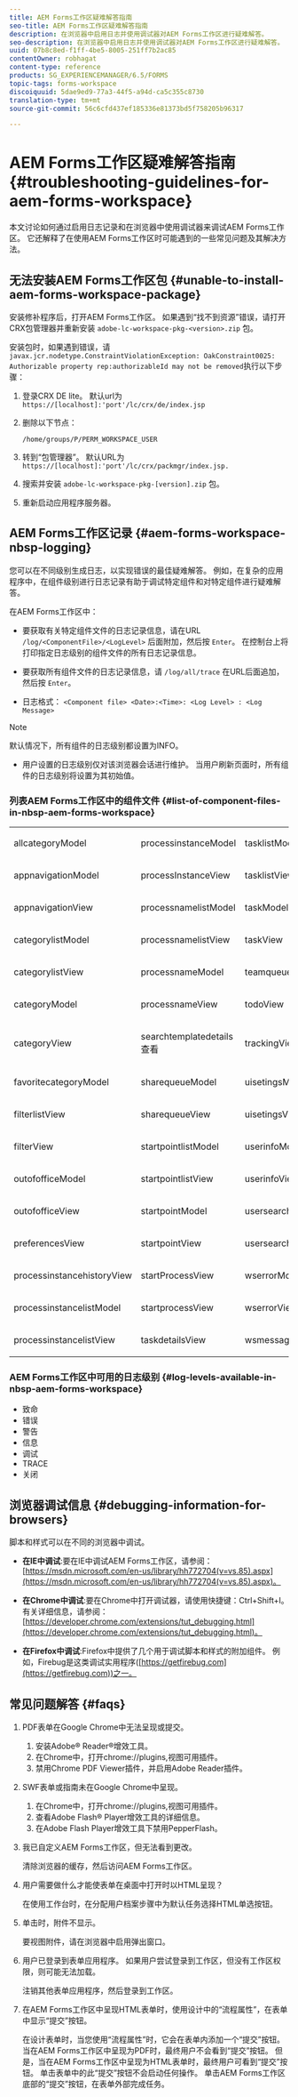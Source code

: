 ```yaml
---
title: AEM Forms工作区疑难解答指南
seo-title: AEM Forms工作区疑难解答指南
description: 在浏览器中启用日志并使用调试器对AEM Forms工作区进行疑难解答。
seo-description: 在浏览器中启用日志并使用调试器对AEM Forms工作区进行疑难解答。
uuid: 07b8c8ed-f1ff-4be5-8005-251ff7b2ac85
contentOwner: robhagat
content-type: reference
products: SG_EXPERIENCEMANAGER/6.5/FORMS
topic-tags: forms-workspace
discoiquuid: 5dae9ed9-77a3-44f5-a94d-ca5c355c8730
translation-type: tm+mt
source-git-commit: 56c6cfd437ef185336e81373bd5f758205b96317

---
```



# AEM Forms工作区疑难解答指南 {#troubleshooting-guidelines-for-aem-forms-workspace}

本文讨论如何通过启用日志记录和在浏览器中使用调试器来调试AEM Forms工作区。 它还解释了在使用AEM Forms工作区时可能遇到的一些常见问题及其解决方法。

## 无法安装AEM Forms工作区包 {#unable-to-install-aem-forms-workspace-package}

安装修补程序后，打开AEM Forms工作区。 如果遇到“找不到资源”错误，请打开CRX包管理器并重新安装 `adobe-lc-workspace-pkg-<version>.zip` 包。

安装包时，如果遇到错误，请 `javax.jcr.nodetype.ConstraintViolationException: OakConstraint0025: Authorizable property rep:authorizableId may not be removed`执行以下步骤：

1. 登录CRX DE lite。 默认url为 `https://[localhost]:'port'/lc/crx/de/index.jsp`
1. 删除以下节点：

   `/home/groups/P/PERM_WORKSPACE_USER`

1. 转到“包管理器”。 默认URL为 `https://[localhost]:'port'/lc/crx/packmgr/index.jsp.`
1. 搜索并安装 `adobe-lc-workspace-pkg-[version].zip` 包。
1. 重新启动应用程序服务器。

## AEM Forms工作区记录 {#aem-forms-workspace-nbsp-logging}

您可以在不同级别生成日志，以实现错误的最佳疑难解答。 例如，在复杂的应用程序中，在组件级别进行日志记录有助于调试特定组件和对特定组件进行疑难解答。

在AEM Forms工作区中：

* 要获取有关特定组件文件的日志记录信息，请在URL `/log/<ComponentFile>/<LogLevel>` 后面附加，然后按 `Enter`。 在控制台上将打印指定日志级别的组件文件的所有日志记录信息。

* 要获取所有组件文件的日志记录信息，请 `/log/all/trace` 在URL后面追加，然后按 `Enter`。

* 日志格式： `<Component file> <Date>:<Time>: <Log Level> : <Log Message>`

>[!NOTE]
>
>默认情况下，所有组件的日志级别都设置为INFO。

* 用户设置的日志级别仅对该浏览器会话进行维护。 当用户刷新页面时，所有组件的日志级别将设置为其初始值。

### 列表AEM Forms工作区中的组件文件 {#list-of-component-files-in-nbsp-aem-forms-workspace}

<table>
 <tbody>
  <tr>
   <td><p>allcategoryModel</p> </td>
   <td><p>processinstanceModel</p> </td>
   <td><p>tasklistModel</p> </td>
  </tr>
  <tr>
   <td><p>appnavigationModel</p> </td>
   <td><p>processInstanceView</p> </td>
   <td><p>tasklistView</p> </td>
  </tr>
  <tr>
   <td><p>appnavigationView</p> </td>
   <td><p>processnamelistModel</p> </td>
   <td><p>taskModel</p> </td>
  </tr>
  <tr>
   <td><p>categorylistModel</p> </td>
   <td><p>processnamelistView</p> </td>
   <td><p>taskView</p> </td>
  </tr>
  <tr>
   <td><p>categorylistView</p> </td>
   <td><p>processnameModel</p> </td>
   <td><p>teamqueuesView</p> </td>
  </tr>
  <tr>
   <td><p>categoryModel</p> </td>
   <td><p>processnameView</p> </td>
   <td><p>todoView</p> </td>
  </tr>
  <tr>
   <td><p>categoryView</p> </td>
   <td><p>searchtemplatedetails查看</p> </td>
   <td><p>trackingView</p> </td>
  </tr>
  <tr>
   <td><p>favoritecategoryModel</p> </td>
   <td><p>sharequeueModel</p> </td>
   <td><p>uisetingsModel</p> </td>
  </tr>
  <tr>
   <td><p>filterlistView</p> </td>
   <td><p>sharequeueView</p> </td>
   <td><p>uisetingsView</p> </td>
  </tr>
  <tr>
   <td><p>filterView</p> </td>
   <td><p>startpointlistModel</p> </td>
   <td><p>userinfoModel</p> </td>
  </tr>
  <tr>
   <td><p>outofofficeModel</p> </td>
   <td><p>startpointlistView</p> </td>
   <td><p>userinfoView</p> </td>
  </tr>
  <tr>
   <td><p>outofofficeView</p> </td>
   <td><p>startpointModel</p> </td>
   <td><p>usersearchModel</p> </td>
  </tr>
  <tr>
   <td><p>preferencesView</p> </td>
   <td><p>startpointView</p> </td>
   <td><p>usersearchView</p> </td>
  </tr>
  <tr>
   <td><p>processinstancehistoryView</p> </td>
   <td><p>startProcessView</p> </td>
   <td><p>wserrorModel</p> </td>
  </tr>
  <tr>
   <td><p>processinstancelistModel</p> </td>
   <td><p>startprocessView</p> </td>
   <td><p>wserrorView</p> </td>
  </tr>
  <tr>
   <td><p>processinstancelistView</p> </td>
   <td><p>taskdetailsView</p> </td>
   <td><p>wsmessageView</p> </td>
  </tr>
 </tbody>
</table>

### AEM Forms工作区中可用的日志级别 {#log-levels-available-in-nbsp-aem-forms-workspace}

* 致命
* 错误
* 警告
* 信息
* 调试
* TRACE
* 关闭

## 浏览器调试信息 {#debugging-information-for-browsers}

脚本和样式可以在不同的浏览器中调试。

* **在IE中调试**:要在IE中调试AEM Forms工作区，请参阅： [https://msdn.microsoft.com/en-us/library/hh772704(v=vs.85).aspx](https://msdn.microsoft.com/en-us/library/hh772704(v=vs.85).aspx)。

* **在Chrome中调试**:要在Chrome中打开调试器，请使用快捷键：Ctrl+Shift+I。有关详细信息，请参阅： [https://developer.chrome.com/extensions/tut_debugging.html](https://developer.chrome.com/extensions/tut_debugging.html)。

* **在Firefox中调试**:Firefox中提供了几个用于调试脚本和样式的附加组件。 例如，Firebug是这类调试实用程序([https://getfirebug.com](https://getfirebug.com))之一。

## 常见问题解答 {#faqs}

1. PDF表单在Google Chrome中无法呈现或提交。

   1. 安装Adobe® Reader®增效工具。
   1. 在Chrome中，打开chrome://plugins,视图可用插件。
   1. 禁用Chrome PDF Viewer插件，并启用Adobe Reader插件。

1. SWF表单或指南未在Google Chrome中呈现。

   1. 在Chrome中，打开chrome://plugins,视图可用插件。
   1. 查看Adobe Flash® Player增效工具的详细信息。
   1. 在Adobe Flash Player增效工具下禁用PepperFlash。

1. 我已自定义AEM Forms工作区，但无法看到更改。

   清除浏览器的缓存，然后访问AEM Forms工作区。

1. 用户需要做什么才能使表单在桌面中打开时以HTML呈现？

   在使用工作台时，在分配用户档案步骤中为默认任务选择HTML单选按钮。

1. 单击时，附件不显示。

   要视图附件，请在浏览器中启用弹出窗口。

1. 用户已登录到表单应用程序。 如果用户尝试登录到工作区，但没有工作区权限，则可能无法加载。

   注销其他表单应用程序，然后登录到工作区。

1. 在AEM Forms工作区中呈现HTML表单时，使用设计中的“流程属性”，在表单中显示“提交”按钮。

   在设计表单时，当您使用“流程属性”时，它会在表单内添加一个“提交”按钮。 当在AEM Forms工作区中呈现为PDF时，最终用户不会看到“提交”按钮。 但是，当在AEM Forms工作区中呈现为HTML表单时，最终用户可看到“提交”按钮。 单击表单中的此“提交”按钮不会启动任何操作。 单击AEM Forms工作区底部的“提交”按钮，在表单外部完成任务。
